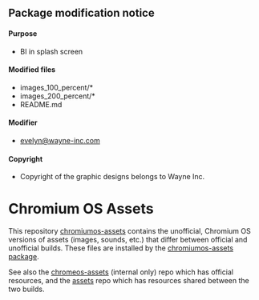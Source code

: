## Package modification notice
#### Purpose
- BI in splash screen

#### Modified files
- images_100_percent/*
- images_200_percent/*
- README.md

#### Modifier
- evelyn@wayne-inc.com

#### Copyright
- Copyright of the graphic designs belongs to Wayne Inc.

# Chromium OS Assets

This repository [chromiumos-assets] contains the unofficial, Chromium OS
versions of assets (images, sounds, etc.) that differ between official and
unofficial builds. These files are installed by the [chromiumos-assets package].

See also the [chromeos-assets] (internal only) repo which has official
resources, and the [assets] repo which has resources shared between the two
builds.

[assets]: https://chromium.googlesource.com/chromiumos/platform/assets
[common-assets package]: https://chromium.googlesource.com/chromiumos/overlays/chromiumos-overlay/+/HEAD/chromeos-base/common-assets/
[chromiumos-assets]: https://chromium.googlesource.com/chromiumos/platform/chromiumos-assets
[chromiumos-assets package]: https://chromium.googlesource.com/chromiumos/overlays/chromiumos-overlay/+/HEAD/chromeos-base/chromiumos-assets/
[chromeos-assets]: https://chrome-internal.googlesource.com/chromeos/chromeos-assets
[chromeos-assets package]: https://chrome-internal.googlesource.com/chromeos/overlays/chromeos-overlay/+/HEAD/chromeos-base/chromeos-assets/
